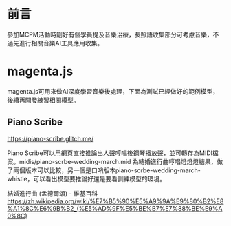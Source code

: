 # 前言

參加MCPM活動時剛好有個學員提及音樂治療，長照語收集部分可考慮音樂，不過先進行相關音樂AI工具應用收集。

# magenta.js

magenta.js可用來做AI深度學習音樂後處理，下面為測試已經做好的範例模型，後續再開發練習相關模型。

## Piano Scribe 

https://piano-scribe.glitch.me/

Piano Scribe可以用網頁直接推論出人聲哼唱後鋼琴播放聲，並可轉存為MIDI檔案。midis/piano-scrbe-wedding-march.mid 為結婚進行曲哼唱燈燈燈結果，做了兩個版本可以比較，另一個是口哨版本piano-scrbe-wedding-march-whistle，可以看出模型要推論好還是要看訓練模型的環境。

結婚進行曲 (孟德爾頌) - 維基百科 https://zh.wikipedia.org/wiki/%E7%B5%90%E5%A9%9A%E9%80%B2%E8%A1%8C%E6%9B%B2_(%E5%AD%9F%E5%BE%B7%E7%88%BE%E9%A0%8C)

